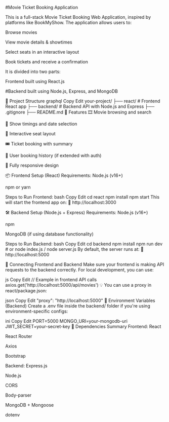 
#Movie Ticket Booking Application



This is a full-stack Movie Ticket Booking Web Application, inspired by platforms like BookMyShow. The application allows users to:

Browse movies

View movie details & showtimes

Select seats in an interactive layout

Book tickets and receive a confirmation

It is divided into two parts:

Frontend built using React.js

#Backend built using Node.js, Express, and  MongoDB

🧰 Project Structure
graphql
Copy
Edit
your-project/
├── react/          # Frontend React app
├── backend/        # Backend API with Node.js and Express
├── .gitignore
├── README.md
🚀 Features
🎞️ Movie browsing and search

📅 Show timings and date selection

💺 Interactive seat layout

🎟️ Ticket booking with summary

👤 User booking history (if extended with auth)

📱 Fully responsive design

📦 Frontend Setup (React)
Requirements:
Node.js (v16+)

npm or yarn

Steps to Run Frontend:
bash
Copy
Edit
cd react
npm install
npm start
This will start the frontend app on:
📍 http://localhost:3000

🛠 Backend Setup (Node.js + Express)
Requirements:
Node.js (v16+)

npm

MongoDB (if using database functionality)

Steps to Run Backend:
bash
Copy
Edit
cd backend
npm install
npm run dev  # or node index.js / node server.js
By default, the server runs at:
📍 http://localhost:5000

🔗 Connecting Frontend and Backend
Make sure your frontend is making API requests to the backend correctly. For local development, you can use:

js
Copy
Edit
// Example in frontend API calls
axios.get('http://localhost:5000/api/movies')
💡 You can use a proxy in react/package.json:

json
Copy
Edit
"proxy": "http://localhost:5000"
📁 Environment Variables (Backend)
Create a .env file inside the backend/ folder if you're using environment-specific configs:

ini
Copy
Edit
PORT=5000
MONGO_URI=your-mongodb-uri
JWT_SECRET=your-secret-key
📌 Dependencies Summary
Frontend:
React

React Router

Axios

Bootstrap 

Backend:
Express.js

Node.js

CORS

Body-parser

MongoDB + Mongoose

dotenv
